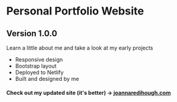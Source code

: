 # Personal Portfolio Website

## Version 1.0.0

Learn a little about me and take a look at my early projects

* Responsive design
* Bootstrap layout
* Deployed to Netlify
* Built and designed by me

#### Check out my updated site (it's better) -> [joannaredihough.com](https://www.joannaredihough.com/)

